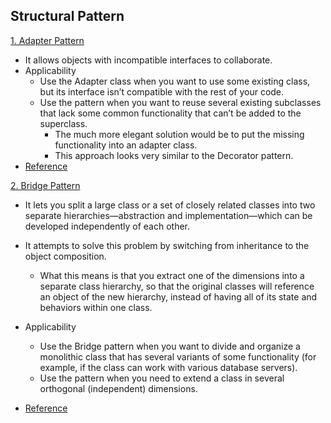 ## Structural Pattern

[1. Adapter Pattern](1.%20Adapter)
- It allows objects with incompatible interfaces to collaborate.
- Applicability
  * Use the Adapter class when you want to use some existing class, but its interface isn’t compatible with the rest of your code.
  * Use the pattern when you want to reuse several existing subclasses that lack some common functionality that can’t be added to the superclass.
    * The much more elegant solution would be to put the missing functionality into an adapter class.
    * This approach looks very similar to the Decorator pattern.
- [Reference](https://refactoring.guru/design-patterns/adapter)    

[2. Bridge Pattern](2.%20Bridge)
- It  lets you split a large class or a set of closely related classes into two separate hierarchies—abstraction and implementation—which can be developed independently of each other.
- It attempts to solve this problem by switching from inheritance to the object composition. 
  * What this means is that you extract one of the dimensions into a separate class hierarchy, so that the original classes will reference an object of the new hierarchy, instead of having all of its state and behaviors within one class.
- Applicability
  * Use the Bridge pattern when you want to divide and organize a monolithic class that has several variants of some functionality (for example, if the class can work with various database servers).
  * Use the pattern when you need to extend a class in several orthogonal (independent) dimensions.
    
- [Reference](https://refactoring.guru/design-patterns/bridge)    